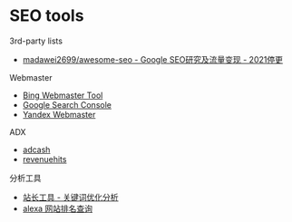 # SEO tools

3rd-party lists

* [madawei2699/awesome-seo - Google SEO研究及流量变现 - 2021停更](https://github.com/madawei2699/awesome-seo)

Webmaster

* [Bing Webmaster Tool](https://www.bing.com/toolbox/webmaster/)
* [Google Search Console](https://search.google.com/search-console/welcome)
* [Yandex Webmaster](https://webmaster.yandex.com/welcome/)

ADX

* [adcash](https://adcash.com/)
* [revenuehits](https://www.revenuehits.com/)

分析工具

* [站长工具 - 关键词优化分析](http://tool.chinaz.com/kwevaluate)
* [alexa 网站排名查询](http://www.alexa.cn/)
